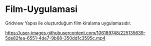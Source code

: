 # Film-Uygulamasi
Gridview Yapısı ile oluşturduğum film kiralama uygulamasıdır.


https://user-images.githubusercontent.com/106189748/225135639-5de82fea-6551-4de7-9b68-350dd1c3595c.mp4
